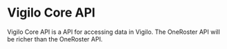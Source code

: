 # Vigilo Core API

Vigilo Core API is a API for accessing data in Vigilo. The OneRoster API will be richer than the OneRoster API.